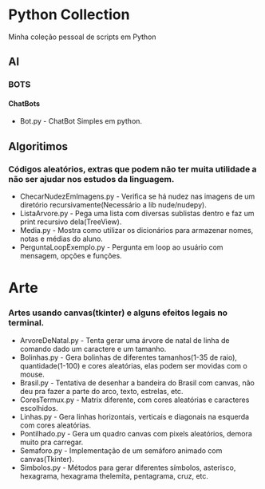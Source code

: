 # Python Collection
Minha coleção pessoal de scripts em Python
## AI
### BOTS
#### ChatBots
 * Bot.py - ChatBot Simples em python.

## Algoritimos
### Códigos aleatórios, extras que podem não ter muita utilidade a não ser ajudar nos estudos da linguagem.
 * ChecarNudezEmImagens.py - Verifica se há nudez nas imagens de um diretório recursivamente(Necessário a lib nude/nudepy).
 * ListaArvore.py - Pega uma lista com diversas sublistas dentro e faz um print recursivo dela(TreeView).
 * Media.py - Mostra como utilizar os dicionários para armazenar nomes, notas e médias do aluno.
 * PerguntaLoopExemplo.py - Pergunta em loop ao usuário com mensagem, opções e funções.

# Arte
### Artes usando canvas(tkinter) e alguns efeitos legais no terminal.
 * ArvoreDeNatal.py - Tenta gerar uma árvore de natal de linha de comando dado um caractere e um tamanho.
 * Bolinhas.py - Gera bolinhas de diferentes tamanhos(1-35 de raio), quantidade(1-100) e cores aleatórias, elas podem ser movidas com o mouse.
 * Brasil.py - Tentativa de desenhar a bandeira do Brasil com canvas, não deu pra fazer a parte do arco, texto, estrelas, etc.
 * CoresTermux.py - Matrix diferente, com cores aleatórias e caracteres escolhidos.
 * Linhas.py - Gera linhas horizontais, verticais e diagonais na esquerda com cores aleatórias.
 * Pontilhado.py - Gera um quadro canvas com pixels aleatórios, demora muito pra carregar.
 * Semaforo.py - Implementação de um semáforo animado com canvas(Tkinter).
 * Simbolos.py - Métodos para gerar diferentes símbolos, asterisco, hexagrama, hexagrama thelemita, pentagrama, cruz, etc.
